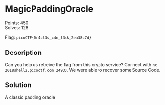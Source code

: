 MagicPaddingOracle
==================

Points: 450  
Solves: 128

Flag: `picoCTF{0r4cl3s_c4n_l34k_2ea38c7d}`


Description
-----------

Can you help us retreive the flag from this crypto service? Connect with `nc
2018shell2.picoctf.com 24933`. We were able to recover some Source Code. 


Solution
--------

A classic padding oracle

